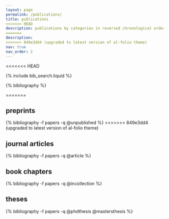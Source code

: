 ```yaml
---
layout: page
permalink: /publications/
title: publications
<<<<<<< HEAD
description: publications by categories in reversed chronological order. generated by jekyll-scholar.
=======
description: 
>>>>>>> 849e3dd4 (upgraded to latest version of al-folio theme)
nav: true
nav_order: 2
---
```


<!-- _pages/publications.md -->

<<<<<<< HEAD
<!-- Bibsearch Feature -->

{% include bib_search.liquid %}

<div class="publications">

{% bibliography %}

=======

## preprints

<div class="publications">
{% bibliography -f papers -q @unpublished %}
>>>>>>> 849e3dd4 (upgraded to latest version of al-folio theme)
</div>

## journal articles

<div class="publications">
{% bibliography -f papers -q @article %}
</div>

## book chapters

<div class="publications">
{% bibliography -f papers -q @incollection %}
</div>

## theses

<div class="publications">
{% bibliography -f papers -q @phdthesis @mastersthesis %}
</div>



